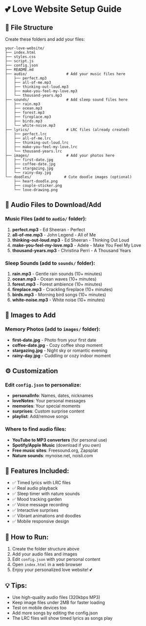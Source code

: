 # 💕 Love Website Setup Guide

## 📁 File Structure
Create these folders and add your files:

```
your-love-website/
├── index.html
├── styles.css
├── script.js
├── config.json
├── README.md
├── audio/                  # Add your music files here
│   ├── perfect.mp3
│   ├── all-of-me.mp3
│   ├── thinking-out-loud.mp3
│   ├── make-you-feel-my-love.mp3
│   └── thousand-years.mp3
├── sounds/                 # Add sleep sound files here
│   ├── rain.mp3
│   ├── ocean.mp3
│   ├── forest.mp3
│   ├── fireplace.mp3
│   ├── birds.mp3
│   └── white-noise.mp3
├── lyrics/                 # LRC files (already created)
│   ├── perfect.lrc
│   ├── all-of-me.lrc
│   ├── thinking-out-loud.lrc
│   ├── make-you-feel-my-love.lrc
│   └── thousand-years.lrc
├── images/                 # Add your photos here
│   ├── first-date.jpg
│   ├── coffee-date.jpg
│   ├── stargazing.jpg
│   └── rainy-day.jpg
└── doodles/               # Cute doodle images (optional)
    ├── heart-doodle.png
    ├── couple-sticker.png
    └── love-drawing.png
```

## 🎵 Audio Files to Download/Add

### Music Files (add to `audio/` folder):
1. **perfect.mp3** - Ed Sheeran - Perfect
2. **all-of-me.mp3** - John Legend - All of Me  
3. **thinking-out-loud.mp3** - Ed Sheeran - Thinking Out Loud
4. **make-you-feel-my-love.mp3** - Adele - Make You Feel My Love
5. **thousand-years.mp3** - Christina Perri - A Thousand Years

### Sleep Sounds (add to `sounds/` folder):
1. **rain.mp3** - Gentle rain sounds (10+ minutes)
2. **ocean.mp3** - Ocean waves (10+ minutes)
3. **forest.mp3** - Forest ambience (10+ minutes)
4. **fireplace.mp3** - Crackling fireplace (10+ minutes)
5. **birds.mp3** - Morning bird songs (10+ minutes)
6. **white-noise.mp3** - White noise (10+ minutes)

## 📸 Images to Add

### Memory Photos (add to `images/` folder):
- **first-date.jpg** - Photo from your first date
- **coffee-date.jpg** - Cozy coffee shop moment
- **stargazing.jpg** - Night sky or romantic evening
- **rainy-day.jpg** - Cuddling or cozy indoor moment

## ⚙️ Customization

### Edit `config.json` to personalize:
- **personalInfo**: Names, dates, nicknames
- **loveNotes**: Your personal messages
- **memories**: Your special moments
- **surprises**: Custom surprise content
- **playlist**: Add/remove songs

### Where to find audio files:
- **YouTube to MP3 converters** (for personal use)
- **Spotify/Apple Music** (download if you own)
- **Free music sites**: Freesound.org, Zapsplat
- **Nature sounds**: mynoise.net, noisli.com

## 🎨 Features Included:
- ✅ Timed lyrics with LRC files
- ✅ Real audio playback
- ✅ Sleep timer with nature sounds
- ✅ Mood tracking garden
- ✅ Voice message recording
- ✅ Interactive surprises
- ✅ Vibrant animations and doodles
- ✅ Mobile responsive design

## 🚀 How to Run:
1. Create the folder structure above
2. Add your audio files and images
3. Edit `config.json` with your personal content
4. Open `index.html` in a web browser
5. Enjoy your personalized love website! 💕

## 💡 Tips:
- Use high-quality audio files (320kbps MP3)
- Keep image files under 2MB for faster loading
- Test on mobile devices too
- Add more songs by editing the config.json
- The LRC files will show timed lyrics as songs play